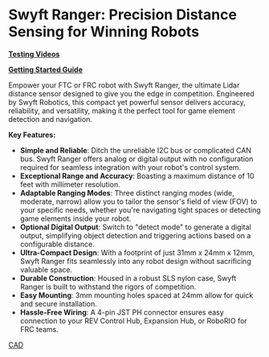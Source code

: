 # Swyft Ranger: Precision Distance Sensing for Winning Robots

**[Testing Videos](https://www.youtube.com/playlist?list=PL607nzeHwH0qITktSm-nN3yu9pd2glohV)**

**[Getting Started Guide](https://www.youtube.com/watch?v=k3f1OKrnicI)**

Empower your FTC or FRC robot with Swyft Ranger, the ultimate Lidar distance sensor designed to give you the edge in competition. Engineered by Swyft Robotics, this compact yet powerful sensor delivers accuracy, reliability, and versatility, making it the perfect tool for game element detection and navigation.

**Key Features:**

- **Simple and Reliable**: Ditch the unreliable I2C bus or complicated CAN bus. Swyft Ranger offers analog or digital output with no configuration required for seamless integration with your robot's control system.
- **Exceptional Range and Accuracy**: Boasting a maximum distance of 10 feet with millimeter resolution.
- **Adaptable Ranging Modes**: Three distinct ranging modes (wide, moderate, narrow) allow you to tailor the sensor's field of view (FOV) to your specific needs, whether you're navigating tight spaces or detecting game elements inside your robot.
- **Optional Digital Output**: Switch to "detect mode" to generate a digital output, simplifying object detection and triggering actions based on a configurable distance.
- **Ultra-Compact Design**: With a footprint of just 31mm x 24mm x 12mm, Swyft Ranger fits seamlessly into any robot design without sacrificing valuable space.
- **Durable Construction**: Housed in a robust SLS nylon case, Swyft Ranger is built to withstand the rigors of competition.
- **Easy Mounting**: 3mm mounting holes spaced at 24mm allow for quick and secure installation.
- **Hassle-Free Wiring**: A 4-pin JST PH connector ensures easy connection to your REV Control Hub, Expansion Hub, or RoboRIO for FRC teams.

[CAD](https://cdn.shopify.com/s/files/1/0875/8486/6598/files/Swyft_Ranger_SR-81.step?v=1724318797)